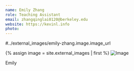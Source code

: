 ```yaml
---
name: Emily Zhang
role: Teaching Assistant
email: zhangqinglai0120@berkeley.edu
website: https://kevinl.info
photo: 
---
```

#../external_images/emily-zhang.image.image_url 

{% assign image = site.external_images | first %}
<img src="{{ image.image_url }}" alt="Image">

Emily
